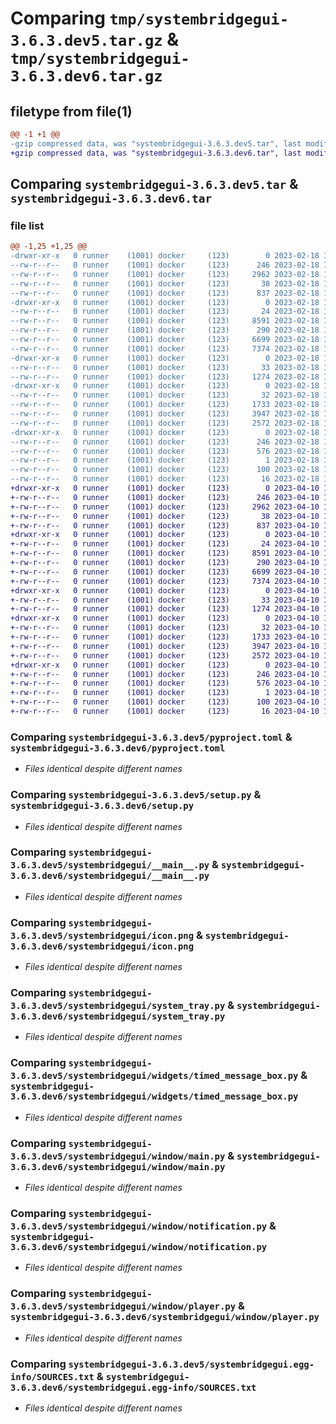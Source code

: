 # Comparing `tmp/systembridgegui-3.6.3.dev5.tar.gz` & `tmp/systembridgegui-3.6.3.dev6.tar.gz`

## filetype from file(1)

```diff
@@ -1 +1 @@
-gzip compressed data, was "systembridgegui-3.6.3.dev5.tar", last modified: Sat Feb 18 15:19:23 2023, max compression
+gzip compressed data, was "systembridgegui-3.6.3.dev6.tar", last modified: Mon Apr 10 15:38:35 2023, max compression
```

## Comparing `systembridgegui-3.6.3.dev5.tar` & `systembridgegui-3.6.3.dev6.tar`

### file list

```diff
@@ -1,25 +1,25 @@
-drwxr-xr-x   0 runner    (1001) docker     (123)        0 2023-02-18 15:19:23.769338 systembridgegui-3.6.3.dev5/
--rw-r--r--   0 runner    (1001) docker     (123)      246 2023-02-18 15:19:23.769338 systembridgegui-3.6.3.dev5/PKG-INFO
--rw-r--r--   0 runner    (1001) docker     (123)     2962 2023-02-18 15:19:06.000000 systembridgegui-3.6.3.dev5/pyproject.toml
--rw-r--r--   0 runner    (1001) docker     (123)       38 2023-02-18 15:19:23.769338 systembridgegui-3.6.3.dev5/setup.cfg
--rw-r--r--   0 runner    (1001) docker     (123)      837 2023-02-18 15:19:06.000000 systembridgegui-3.6.3.dev5/setup.py
-drwxr-xr-x   0 runner    (1001) docker     (123)        0 2023-02-18 15:19:23.769338 systembridgegui-3.6.3.dev5/systembridgegui/
--rw-r--r--   0 runner    (1001) docker     (123)       24 2023-02-18 15:19:06.000000 systembridgegui-3.6.3.dev5/systembridgegui/__init__.py
--rw-r--r--   0 runner    (1001) docker     (123)     8591 2023-02-18 15:19:06.000000 systembridgegui-3.6.3.dev5/systembridgegui/__main__.py
--rw-r--r--   0 runner    (1001) docker     (123)      290 2023-02-18 15:19:21.000000 systembridgegui-3.6.3.dev5/systembridgegui/_version.py
--rw-r--r--   0 runner    (1001) docker     (123)     6699 2023-02-18 15:19:06.000000 systembridgegui-3.6.3.dev5/systembridgegui/icon.png
--rw-r--r--   0 runner    (1001) docker     (123)     7374 2023-02-18 15:19:06.000000 systembridgegui-3.6.3.dev5/systembridgegui/system_tray.py
-drwxr-xr-x   0 runner    (1001) docker     (123)        0 2023-02-18 15:19:23.769338 systembridgegui-3.6.3.dev5/systembridgegui/widgets/
--rw-r--r--   0 runner    (1001) docker     (123)       33 2023-02-18 15:19:06.000000 systembridgegui-3.6.3.dev5/systembridgegui/widgets/__init__.py
--rw-r--r--   0 runner    (1001) docker     (123)     1274 2023-02-18 15:19:06.000000 systembridgegui-3.6.3.dev5/systembridgegui/widgets/timed_message_box.py
-drwxr-xr-x   0 runner    (1001) docker     (123)        0 2023-02-18 15:19:23.769338 systembridgegui-3.6.3.dev5/systembridgegui/window/
--rw-r--r--   0 runner    (1001) docker     (123)       32 2023-02-18 15:19:06.000000 systembridgegui-3.6.3.dev5/systembridgegui/window/__init__.py
--rw-r--r--   0 runner    (1001) docker     (123)     1733 2023-02-18 15:19:06.000000 systembridgegui-3.6.3.dev5/systembridgegui/window/main.py
--rw-r--r--   0 runner    (1001) docker     (123)     3947 2023-02-18 15:19:06.000000 systembridgegui-3.6.3.dev5/systembridgegui/window/notification.py
--rw-r--r--   0 runner    (1001) docker     (123)     2572 2023-02-18 15:19:06.000000 systembridgegui-3.6.3.dev5/systembridgegui/window/player.py
-drwxr-xr-x   0 runner    (1001) docker     (123)        0 2023-02-18 15:19:23.769338 systembridgegui-3.6.3.dev5/systembridgegui.egg-info/
--rw-r--r--   0 runner    (1001) docker     (123)      246 2023-02-18 15:19:23.000000 systembridgegui-3.6.3.dev5/systembridgegui.egg-info/PKG-INFO
--rw-r--r--   0 runner    (1001) docker     (123)      576 2023-02-18 15:19:23.000000 systembridgegui-3.6.3.dev5/systembridgegui.egg-info/SOURCES.txt
--rw-r--r--   0 runner    (1001) docker     (123)        1 2023-02-18 15:19:23.000000 systembridgegui-3.6.3.dev5/systembridgegui.egg-info/dependency_links.txt
--rw-r--r--   0 runner    (1001) docker     (123)      100 2023-02-18 15:19:23.000000 systembridgegui-3.6.3.dev5/systembridgegui.egg-info/requires.txt
--rw-r--r--   0 runner    (1001) docker     (123)       16 2023-02-18 15:19:23.000000 systembridgegui-3.6.3.dev5/systembridgegui.egg-info/top_level.txt
+drwxr-xr-x   0 runner    (1001) docker     (123)        0 2023-04-10 15:38:35.285888 systembridgegui-3.6.3.dev6/
+-rw-r--r--   0 runner    (1001) docker     (123)      246 2023-04-10 15:38:35.285888 systembridgegui-3.6.3.dev6/PKG-INFO
+-rw-r--r--   0 runner    (1001) docker     (123)     2962 2023-04-10 15:38:14.000000 systembridgegui-3.6.3.dev6/pyproject.toml
+-rw-r--r--   0 runner    (1001) docker     (123)       38 2023-04-10 15:38:35.285888 systembridgegui-3.6.3.dev6/setup.cfg
+-rw-r--r--   0 runner    (1001) docker     (123)      837 2023-04-10 15:38:14.000000 systembridgegui-3.6.3.dev6/setup.py
+drwxr-xr-x   0 runner    (1001) docker     (123)        0 2023-04-10 15:38:35.285888 systembridgegui-3.6.3.dev6/systembridgegui/
+-rw-r--r--   0 runner    (1001) docker     (123)       24 2023-04-10 15:38:14.000000 systembridgegui-3.6.3.dev6/systembridgegui/__init__.py
+-rw-r--r--   0 runner    (1001) docker     (123)     8591 2023-04-10 15:38:14.000000 systembridgegui-3.6.3.dev6/systembridgegui/__main__.py
+-rw-r--r--   0 runner    (1001) docker     (123)      290 2023-04-10 15:38:33.000000 systembridgegui-3.6.3.dev6/systembridgegui/_version.py
+-rw-r--r--   0 runner    (1001) docker     (123)     6699 2023-04-10 15:38:14.000000 systembridgegui-3.6.3.dev6/systembridgegui/icon.png
+-rw-r--r--   0 runner    (1001) docker     (123)     7374 2023-04-10 15:38:14.000000 systembridgegui-3.6.3.dev6/systembridgegui/system_tray.py
+drwxr-xr-x   0 runner    (1001) docker     (123)        0 2023-04-10 15:38:35.285888 systembridgegui-3.6.3.dev6/systembridgegui/widgets/
+-rw-r--r--   0 runner    (1001) docker     (123)       33 2023-04-10 15:38:14.000000 systembridgegui-3.6.3.dev6/systembridgegui/widgets/__init__.py
+-rw-r--r--   0 runner    (1001) docker     (123)     1274 2023-04-10 15:38:14.000000 systembridgegui-3.6.3.dev6/systembridgegui/widgets/timed_message_box.py
+drwxr-xr-x   0 runner    (1001) docker     (123)        0 2023-04-10 15:38:35.285888 systembridgegui-3.6.3.dev6/systembridgegui/window/
+-rw-r--r--   0 runner    (1001) docker     (123)       32 2023-04-10 15:38:14.000000 systembridgegui-3.6.3.dev6/systembridgegui/window/__init__.py
+-rw-r--r--   0 runner    (1001) docker     (123)     1733 2023-04-10 15:38:14.000000 systembridgegui-3.6.3.dev6/systembridgegui/window/main.py
+-rw-r--r--   0 runner    (1001) docker     (123)     3947 2023-04-10 15:38:14.000000 systembridgegui-3.6.3.dev6/systembridgegui/window/notification.py
+-rw-r--r--   0 runner    (1001) docker     (123)     2572 2023-04-10 15:38:14.000000 systembridgegui-3.6.3.dev6/systembridgegui/window/player.py
+drwxr-xr-x   0 runner    (1001) docker     (123)        0 2023-04-10 15:38:35.285888 systembridgegui-3.6.3.dev6/systembridgegui.egg-info/
+-rw-r--r--   0 runner    (1001) docker     (123)      246 2023-04-10 15:38:35.000000 systembridgegui-3.6.3.dev6/systembridgegui.egg-info/PKG-INFO
+-rw-r--r--   0 runner    (1001) docker     (123)      576 2023-04-10 15:38:35.000000 systembridgegui-3.6.3.dev6/systembridgegui.egg-info/SOURCES.txt
+-rw-r--r--   0 runner    (1001) docker     (123)        1 2023-04-10 15:38:35.000000 systembridgegui-3.6.3.dev6/systembridgegui.egg-info/dependency_links.txt
+-rw-r--r--   0 runner    (1001) docker     (123)      100 2023-04-10 15:38:35.000000 systembridgegui-3.6.3.dev6/systembridgegui.egg-info/requires.txt
+-rw-r--r--   0 runner    (1001) docker     (123)       16 2023-04-10 15:38:35.000000 systembridgegui-3.6.3.dev6/systembridgegui.egg-info/top_level.txt
```

### Comparing `systembridgegui-3.6.3.dev5/pyproject.toml` & `systembridgegui-3.6.3.dev6/pyproject.toml`

 * *Files identical despite different names*

### Comparing `systembridgegui-3.6.3.dev5/setup.py` & `systembridgegui-3.6.3.dev6/setup.py`

 * *Files identical despite different names*

### Comparing `systembridgegui-3.6.3.dev5/systembridgegui/__main__.py` & `systembridgegui-3.6.3.dev6/systembridgegui/__main__.py`

 * *Files identical despite different names*

### Comparing `systembridgegui-3.6.3.dev5/systembridgegui/icon.png` & `systembridgegui-3.6.3.dev6/systembridgegui/icon.png`

 * *Files identical despite different names*

### Comparing `systembridgegui-3.6.3.dev5/systembridgegui/system_tray.py` & `systembridgegui-3.6.3.dev6/systembridgegui/system_tray.py`

 * *Files identical despite different names*

### Comparing `systembridgegui-3.6.3.dev5/systembridgegui/widgets/timed_message_box.py` & `systembridgegui-3.6.3.dev6/systembridgegui/widgets/timed_message_box.py`

 * *Files identical despite different names*

### Comparing `systembridgegui-3.6.3.dev5/systembridgegui/window/main.py` & `systembridgegui-3.6.3.dev6/systembridgegui/window/main.py`

 * *Files identical despite different names*

### Comparing `systembridgegui-3.6.3.dev5/systembridgegui/window/notification.py` & `systembridgegui-3.6.3.dev6/systembridgegui/window/notification.py`

 * *Files identical despite different names*

### Comparing `systembridgegui-3.6.3.dev5/systembridgegui/window/player.py` & `systembridgegui-3.6.3.dev6/systembridgegui/window/player.py`

 * *Files identical despite different names*

### Comparing `systembridgegui-3.6.3.dev5/systembridgegui.egg-info/SOURCES.txt` & `systembridgegui-3.6.3.dev6/systembridgegui.egg-info/SOURCES.txt`

 * *Files identical despite different names*

